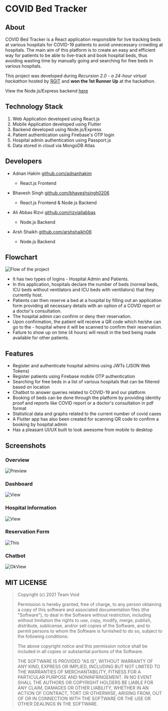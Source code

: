 
# COVID Bed Tracker

## About

COVID Bed Tracker is a React application responsible for live tracking beds at various hospitals for COVID-19 patients to avoid unnecessary crowding at hospitals. The main aim of this platform is to create an easy and efficient way for patients to be able to live-track and book hospital beds, thus avoiding wasting time by manually going and searching for free beds in various hospitals. 

This project was developed during _Recursion 2.0 - a 24-hour virtual hackathon_ hosted by [RGIT](https://www.linkedin.com/in/mctrgitofficial/) and **won the 1st Runner Up** at the hackathon.

View the Node.js/Express backend [here](https://github.com/arshshaikh06/covid-bed-tracker-backend)

## Technology Stack

1. Web Application developed using React.js
2. Mobile Application developed using Flutter
3. Backend developed using Node.js/Express
5. Patient authentication using Firebase's OTP login
6. Hospital admin authentication using Passport.js 
7. Data stored in cloud via MongoDB Atlas

## Developers

-  Adnan Hakim [github.com/adnanhakim](https://github.com/adnanhakim)
   -  React.js Frontend 

-  Bhavesh Singh [github.com/bhaveshsingh0206](https://github.com/bhaveshsingh0206)
   -  React.js Frontend & Node.js Backend

-  Ali Abbas Rizvi [github.com/rizvialiabbas](https://github.com/rizvialiabbas)
   -  Node.js Backend

-  Arsh Shaikh [github.com/arshshaikh06](https://github.com/arshshaikh06)
   -  Node.js Backend

## Flowchart

![Flow of the project](https://i.imgur.com/ELio5lq.jpg)

- It has two types of logins - Hospital Admin and Patients. 
- In this application, hospitals declare the number of beds (normal beds, ICU beds without ventilators and ICU beds with ventilators) that they currently host. 
- Patients can then reserve a bed at a hospital by filling out an application form providing all necessary details with an option of a COVID report or a doctor's consultation. 
- The hospital admin can confirm or deny their reservation. 
- Upon confirmation, the patient will receive a QR code which he/she can go to the - hospital where it will be scanned to confirm their reservation. 
- Failure to show up on time (4 hours) will result in the bed being made available for other patients.

## Features

- Register and authenticate hospital admins using JWTs (JSON Web Tokens)
- Register patients using Firebase mobile OTP authentication
- Searching for free beds in a list of various hospitals that can be filtered based on location
- Chatbot to answer queries related to COVID-19 and our platform
- Booking of beds can be done through the platform by providing identity proof and reports like COVID report or a doctor's consultation in pdf format
- Statistical data and graphs related to the current number of covid cases 
- A Flutter app has also been created for scanning QR code to confirm a booking by hospital admin 
- Has a pleasant UI/UX built to look awesome from mobile to desktop

## Screenshots

### Overview
![Preview](https://i.imgur.com/W8op4O3.png)

### Dashboard
![View](https://i.imgur.com/utiI2Ry.png)

### Hospital Information 
![View](https://i.imgur.com/iaYN4Aq.png)

### Reservation Form
![This](https://i.imgur.com/0ofa8tr.png)

### Chatbot 
![OkView](https://i.imgur.com/dTvrsrk.png)

## MIT LICENSE

> Copyright (c) 2021 Team Void
>
> Permission is hereby granted, free of charge, to any person obtaining a copy
> of this software and associated documentation files (the "Software"), to deal
> in the Software without restriction, including without limitation the rights
> to use, copy, modify, merge, publish, distribute, sublicense, and/or sell
> copies of the Software, and to permit persons to whom the Software is
> furnished to do so, subject to the following conditions:
>
> The above copyright notice and this permission notice shall be included in all
> copies or substantial portions of the Software.
>
> THE SOFTWARE IS PROVIDED "AS IS", WITHOUT WARRANTY OF ANY KIND, EXPRESS OR
> IMPLIED, INCLUDING BUT NOT LIMITED TO THE WARRANTIES OF MERCHANTABILITY,
> FITNESS FOR A PARTICULAR PURPOSE AND NONINFRINGEMENT. IN NO EVENT SHALL THE
> AUTHORS OR COPYRIGHT HOLDERS BE LIABLE FOR ANY CLAIM, DAMAGES OR OTHER
> LIABILITY, WHETHER IN AN ACTION OF CONTRACT, TORT OR OTHERWISE, ARISING FROM,
> OUT OF OR IN CONNECTION WITH THE SOFTWARE OR THE USE OR OTHER DEALINGS IN THE
> SOFTWARE.
